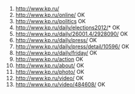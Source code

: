 1. http://www.kp.ru/
2. http://www.kp.ru/online/                     OK
3. http://www.kp.ru/politics                    OK
4. http://www.kp.ru/daily/elections2012/*       OK
5. http://www.kp.ru/daily/26001.4/2928090/      OK
6. http://www.kp.ru/daily/press/                OK
7. http://www.kp.ru/daily/press/detail/10596/   OK
8. http://www.kp.ru/daily/friday/               OK
9. http://www.kp.ru/action                      OK
10. http://www.kp.ru/about/                     OK
11. http://www.kp.ru/photo/                     OK
12. http://www.kp.ru/video/                     OK
13. http://www.kp.ru/video/484608/              OK